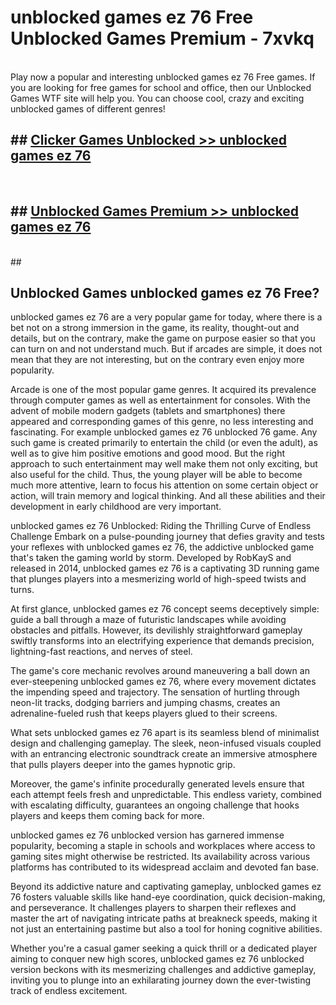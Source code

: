# unblocked games ez 76 Free Unblocked Games Premium - 7xvkq <br>
<br>
Play now a popular and interesting unblocked games ez 76 Free games. If you are looking for free games for school and office, then our Unblocked Games WTF site will help you. You can choose cool, crazy and exciting unblocked games of different genres!


## ##  [Clicker Games Unblocked >> unblocked games ez 76](http://freeplayer.one?title=unblocked_games_ez_76&ref=M1)
  <br>

##  ## [Unblocked Games Premium >> unblocked games ez 76](http://freeplayer.one?title=unblocked_games_ez_76&ref=M1)
  <br>
  ##



## Unblocked Games unblocked games ez 76 Free?

unblocked games ez 76 are a very popular game for today, where there is a bet not on a strong immersion in the game, its reality, thought-out and details, but on the contrary, make the game on purpose easier so that you can turn on and not understand much. But if arcades are simple, it does not mean that they are not interesting, but on the contrary even enjoy more popularity.

Arcade is one of the most popular game genres. It acquired its prevalence through computer games as well as entertainment for consoles. With the advent of mobile modern gadgets (tablets and smartphones) there appeared and corresponding games of this genre, no less interesting and fascinating. For example unblocked games ez 76 unblocked 76 game. Any such game is created primarily to entertain the child (or even the adult), as well as to give him positive emotions and good mood. But the right approach to such entertainment may well make them not only exciting, but also useful for the child. Thus, the young player will be able to become much more attentive, learn to focus his attention on some certain object or action, will train memory and logical thinking. And all these abilities and their development in early childhood are very important.

unblocked games ez 76 Unblocked: Riding the Thrilling Curve of Endless Challenge
Embark on a pulse-pounding journey that defies gravity and tests your reflexes with unblocked games ez 76, the addictive unblocked game that's taken the gaming world by storm. Developed by RobKayS and released in 2014, unblocked games ez 76 is a captivating 3D running game that plunges players into a mesmerizing world of high-speed twists and turns.

At first glance, unblocked games ez 76 concept seems deceptively simple: guide a ball through a maze of futuristic landscapes while avoiding obstacles and pitfalls. However, its devilishly straightforward gameplay swiftly transforms into an electrifying experience that demands precision, lightning-fast reactions, and nerves of steel.

The game's core mechanic revolves around maneuvering a ball down an ever-steepening unblocked games ez 76, where every movement dictates the impending speed and trajectory. The sensation of hurtling through neon-lit tracks, dodging barriers and jumping chasms, creates an adrenaline-fueled rush that keeps players glued to their screens.

What sets unblocked games ez 76 apart is its seamless blend of minimalist design and challenging gameplay. The sleek, neon-infused visuals coupled with an entrancing electronic soundtrack create an immersive atmosphere that pulls players deeper into the games hypnotic grip.

Moreover, the game's infinite procedurally generated levels ensure that each attempt feels fresh and unpredictable. This endless variety, combined with escalating difficulty, guarantees an ongoing challenge that hooks players and keeps them coming back for more.

unblocked games ez 76 unblocked version has garnered immense popularity, becoming a staple in schools and workplaces where access to gaming sites might otherwise be restricted. Its availability across various platforms has contributed to its widespread acclaim and devoted fan base.

Beyond its addictive nature and captivating gameplay, unblocked games ez 76 fosters valuable skills like hand-eye coordination, quick decision-making, and perseverance. It challenges players to sharpen their reflexes and master the art of navigating intricate paths at breakneck speeds, making it not just an entertaining pastime but also a tool for honing cognitive abilities.

Whether you're a casual gamer seeking a quick thrill or a dedicated player aiming to conquer new high scores, unblocked games ez 76 unblocked version beckons with its mesmerizing challenges and addictive gameplay, inviting you to plunge into an exhilarating journey down the ever-twisting track of endless excitement.